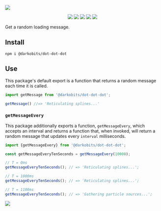 <a href="#top" id="top">
  <img src="https://user-images.githubusercontent.com/441546/102313801-23fca880-3f26-11eb-962b-ecab387c78d0.png" style="max-width: 100%;">
</a>
<p align="center">
  <a href="https://www.npmjs.com/package/@darkobits/dot-dot-dot"><img src="https://img.shields.io/npm/v/@darkobits/dot-dot-dot.svg?style=flat-square"></a>
  <a href="https://github.com/darkobits/dot-dot-dot/actions?query=workflow%3ACI"><img src="https://img.shields.io/github/workflow/status/darkobits/dot-dot-dot/CI/master?style=flat-square"></a>
  <a href="https://app.codecov.io/gh/darkobits/dot-dot-dot/branch/master"><img src="https://img.shields.io/codecov/c/github/darkobits/dot-dot-dot/master?style=flat-square"></a>
  <a href="https://depfu.com/github/darkobits/dot-dot-dot"><img src="https://img.shields.io/depfu/darkobits/dot-dot-dot?style=flat-square"></a>
  <a href="https://github.com/conventional-changelog/standard-version"><img src="https://img.shields.io/badge/conventional%20commits-1.0.0-027dc6.svg?style=flat-square"></a>
</p>

Get a random loading message.

## Install

```
npm i @darkobits/dot-dot-dot
```

## Use

This package's default export is a function that returns a random message each time it is called.

```ts
import getMessage from '@darkobits/dot-dot-dot';

getMessage() //=> 'Reticulating splines...'
```

### `getMessageEvery`

This package additionally exports a function, `getMessageEvery`, which accepts an interval and returns a function that, when invoked, will return a random message that updates every `interval` milliseconds.

```ts
import {getMessageEvery} from '@darkobits/dot-dot-dot';

const getMessageEveryTenSeconds = getMessageEvery(10000);

// T = 0ms
getMessageEveryTenSeconds(); // => 'Reticulating splines...';

// T = 1000ms
getMessageEveryTenSeconds(); // => 'Reticulating splines...';

// T = 1100ms
getMessageEveryTenSeconds(); // => 'Gathering particle sources...';
```

<a href="#top">
  <img src="https://user-images.githubusercontent.com/441546/102315151-835bb800-3f28-11eb-8cf4-8bd74b94ddc3.png" style="max-width: 100%;">
</a>
